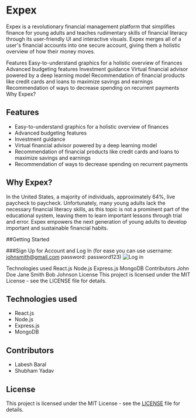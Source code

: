 # Expex

Expex is a revolutionary financial management platform that simplifies finance for young adults and teaches rudimentary skills of financial literacy through its user-friendly UI and interactive visuals. Expex merges all of a user's financial accounts into one secure account, giving them a holistic overview of how their money moves.

Features
Easy-to-understand graphics for a holistic overview of finances
Advanced budgeting features
Investment guidance
Virtual financial advisor powered by a deep learning model
Recommendation of financial products like credit cards and loans to maximize savings and earnings
Recommendation of ways to decrease spending on recurrent payments
Why Expex?
## Features

- Easy-to-understand graphics for a holistic overview of finances
- Advanced budgeting features
- Investment guidance
- Virtual financial advisor powered by a deep learning model
- Recommendation of financial products like credit cards and loans to maximize savings and earnings
- Recommendation of ways to decrease spending on recurrent payments

## Why Expex?

In the United States, a majority of individuals, approximately 64%, live paycheck to paycheck. Unfortunately, many young adults lack the necessary financial literacy skills, as this topic is not a prominent part of the educational system, leaving them to learn important lessons through trial and error. Expex empowers the next generation of young adults to develop important and sustainable financial habits.


##Getting Started

###Sign Up for Account and Log In (for ease you can use username: johnsmith@gmail.com password: password123)
![Log in](expex/public/assets/readme/readMe-login.png)



Technologies used
React.js
Node.js
Express.js
MongoDB
Contributors
John Doe
Jane Smith
Bob Johnson
License
This project is licensed under the MIT License - see the LICENSE file for details.
## Technologies used

- React.js
- Node.js
- Express.js
- MongoDB

## Contributors

- Labesh Baral
- Shubham Yadav

## License

This project is licensed under the MIT License - see the [LICENSE](LICENSE) file for details.

